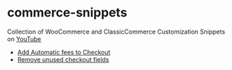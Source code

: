 # commerce-snippets
Collection of WooCommerce and ClassicCommerce Customization Snippets on [YouTube](https://www.youtube.com/c/Omukiguy)

- [Add Automatic fees to Checkout](/add-to-cart)
- [Remove unused checkout fields](/remove-checkout-fields)